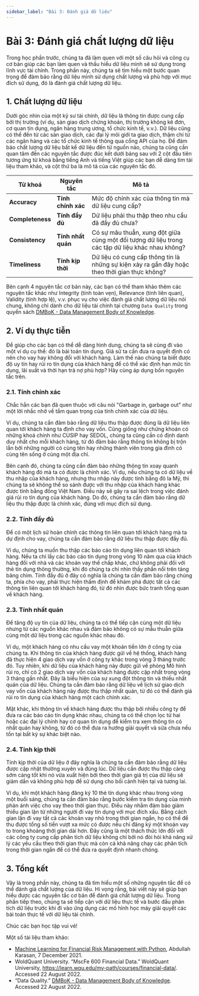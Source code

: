 ```yaml
---
sidebar_label: "Bài 3: Đánh giá dữ liệu"
---
```


# Bài 3: Đánh giá chất lượng dữ liệu

Trong học phần trước, chúng ta đã làm quen với một số câu hỏi và công cụ cơ bản giúp các bạn làm quen và thấu hiểu dữ liệu mình sẽ sử dụng trong lĩnh vực tài chính. Trong phần này, chúng ta sẽ tìm hiểu một bước quan trọng để đảm bảo rằng dữ liệu mình sử dụng chất lượng và phù hợp với mục đích sử dụng, đó là đánh giá chất lượng dữ liệu.

## 1. Chất lượng dữ liệu

Dưới góc nhìn của một kỹ sư tài chính, dữ liệu là thông tin được cung cấp bởi thị trường (ví dụ, sàn giao dịch chứng khoán, thị trường không kê đơn, cơ quan tín dụng, ngân hàng trung ương, tổ chức kinh tế, v.v.). Dữ liệu cũng có thể đến từ các sàn giao dịch, các đại lý môi giới ta giao dịch, thậm chí từ các ngân hàng và các tổ chức kinh tế thông qua cổng API của họ. Để đảm bảo chất lượng dữ liệu bất kể dữ liệu đến từ nguồn nào, chúng ta cũng cần quan tâm đến các nguyên tắc được đúc kết dưới bảng sau với 2 cột đầu tiên tương ứng từ khoá bằng tiếng Anh và tiếng Việt giúp các bạn dễ dàng tìm tài liệu tham khảo, và cột thứ ba là mô tả của các nguyên tắc đó.

|Từ khoá|Nguyên tắc|Mô tả|
|-|-|-|
|**Accuracy**|**Tính chính xác**|Mức độ chính xác của thông tin mà dữ liệu cung cấp?|
|**Completeness**|**Tính đầy đủ**|Dữ liệu phải thu thập theo nhu cầu đã đầy đủ chưa?|
|**Consistency**|**Tính nhất quán**|Có sự mâu thuẫn, xung đột giữa cùng một đối tượng dữ liệu trong các tập dữ liệu khác nhau không?|
|**Timeliness**|**Tính kịp thời**|Dữ liệu có cung cấp thông tin là những sự kiện xảy ra gần đây hoặc theo thời gian thực không?|

Bên cạnh 4 nguyên tắc cơ bản này, các bạn có thể tham khảo thêm các nguyên tắc khác như Integrity (tính toàn vẹn), Relevance (tính liên quan), Validity (tính hợp lệ), v.v. phục vụ cho việc đánh giá chất lượng dữ liệu nói chung, không chỉ dành cho dữ liệu tài chính tại chương `Data Quality` trong quyển sách [DMBoK - Data Management Body of Knowledge](https://www.amazon.com/DAMA-DMBOK-Data-Management-Body-Knowledge/dp/1634622340).

## 2. Ví dụ thực tiễn

Để giúp cho các bạn có thể dễ dàng hình dung, chúng ta sẽ cùng đi vào một ví dụ cụ thể: đó là bài toán tín dụng. Giả sử ta cần đưa ra quyết định có nên cho vay hay không đối với khách hàng. Làm thế nào chúng ta biết được độ uy tín hay rủi ro tín dụng của khách hàng để có thể xác định hạn mức tín dụng, lãi suất và thời hạn trả nợ phù hợp? Hãy cùng áp dụng bốn nguyên tắc trên.

### 2.1. Tính chính xác

Chắc hẳn các bạn đã quen thuộc với câu nói "Garbage in, garbage out" như một lời nhắc nhở về tầm quan trọng của tính chính xác của dữ liệu.

Ví dụ, chúng ta cần đảm bảo rằng dữ liệu thu thập được đúng là dữ liệu liên quan tới khách hàng ta định cho vay vốn. Cũng giống như chứng khoán có những khoá chính như CUSIP hay SEDOL, chúng ta cũng cần có định danh duy nhất cho mỗi khách hàng, từ đó đảm bảo rằng thông tin không bị trộn lẫn bởi những người có cùng tên hay những thành viên trong gia đình có cùng tên sống ở cùng một địa chỉ.

Bên cạnh đó, chúng ta cũng cần đảm bảo những thông tin xoay quanh khách hàng đó mà ta có được là chính xác. Ví dụ, nếu chúng ta có dữ liệu về thu nhập của khách hàng, nhưng thu nhập này được tính bằng đô la Mỹ, thì chúng ta sẽ không thể so sánh được với thu nhập của khách hàng khác được tính bằng đồng Việt Nam. Điều này sẽ gây ra sai lệch trong việc đánh giá rủi ro tín dụng của khách hàng. Do đó, chúng ta cần đảm bảo rằng dữ liệu thu thập được là chính xác, đúng với mục đích sử dụng.

### 2.2. Tính đầy đủ

Để có một lịch sử hoàn chỉnh các thông tin liên quan tới khách hàng mà ta dự định cho vay, chúng ta cần đảm bảo rằng dữ liệu thu thập được đầy đủ.

Ví dụ, chúng ta muốn thu thập các báo cáo tín dụng liên quan tới khách hàng. Nếu ta chỉ lấy các báo cáo tín dụng trong vòng 10 năm qua của khách hàng đối với nhà và các khoản vay thế chấp khác, chứ không phải đối với thẻ tín dụng thông thường, khi đó chúng ta chỉ nhìn thấy phần nổi trên tảng băng chìm. Tính đầy đủ ở đây có nghĩa là chúng ta cần đảm bảo rằng chúng ta, phía cho vay, phải thực hiện thẩm định để khám phá được tất cả các thông tin liên quan tới khách hàng đó, từ đó nhìn được bức tranh tổng quan về khách hàng.

### 2.3. Tính nhất quán

Để tăng độ uy tín của dữ liệu, chúng ta có thể tiếp cận cùng một dữ liệu nhưng từ các nguồn khác nhau và đảm bảo không có sự mẫu thuẫn giữa cùng một dữ liệu trong các nguồn khác nhau đó.

Ví dụ, một khách hàng có nhu cầu vay một khoản tiền lớn ở công ty của chúng ta. Khi thông tin của khách hàng được gửi về hệ thống, khách hàng đã thực hiện 4 giao dịch vay vốn ở công ty khác trong vòng 3 tháng trước đó. Tuy nhiên, khi dữ liệu của khách hàng này được gửi về phòng Mô hình rủi ro, chỉ có 2 giao dịch vay vốn của khách hàng được cập nhất trong vòng 3 tháng gần nhất. Đây là biểu hiện của sự xung đột thông tin và thiếu nhất quán của dữ liệu. Chúng ta cần đảm bảo rằng dữ liệu về lịch sử giao dịch vay vốn của khách hàng này được thu thập nhất quán, từ đó có thể đánh giá rủi ro tín dụng của khách hàng một cách chính xác.

Mặt khác, khi thông tin về khách hàng được thu thập bởi nhiều công ty để đưa ra các báo cáo tín dụng khác nhau, chúng ta có thể chọn lọc từ hai hoặc các đại lý chính hay cơ quan tín dụng để kiểm tra xem thông tin có nhất quán hay không, từ đó có thể đưa ra hướng giải quyết và sửa chưa nếu tồn tại bất kỳ sự khác biệt nào.

### 2.4. Tính kịp thời

Tính kịp thời của dữ liệu ở đây nghĩa là chúng ta cần đảm bảo rằng dữ liệu được cập nhật thường xuyên và đúng lúc. Dữ liệu cần được thu thập càng sớm càng tốt khi nó vừa xuất hiện bởi theo thời gian giá trị của dữ liệu sẽ giảm dần và không phù hợp để sử dụng cho bối cảnh hiện tại và tương lai.

Ví dụ, khi một khách hàng đăng ký 10 thẻ tín dụng khác nhau trong vòng một buổi sáng, chúng ta cần đảm bảo rằng bước kiểm tra tín dụng của mình phản ánh việc cho vay theo thời gian thực. Điều này nhằm đảm bảo giảm thiểu gian lận từ những người đi vay tín dụng với mục đích xấu. Bằng cách gian lận đi vay tất cả các khoản vay nhỏ trong thời gian ngắn, họ có thể để thu được tổng số tiền vượt xa mức có được nếu chỉ đăng ký một khoản vay to trong khoảng thời gian dài hơn. Đây cũng là một thách thức lớn đối với các công ty cung cấp phân tích dữ liệu không chỉ bởi nó đòi hỏi khả năng xử lý các yêu cầu theo thời gian thực mà còn cả khả năng chạy các phân tích trong thời gian ngắn để có thể đưa ra quyết định nhanh chóng.

## 3. Tổng kết

Vậy là trong phần này, chúng ta đã tìm hiểu một số những nguyên tắc để có thể đánh giá chất lượng của dữ liệu. Hi vọng rằng, bài viết này sẽ giúp bạn hiểu được các nguyên tắc cơ bản để đánh giá chất lượng dữ liệu. Trong phần tiếp theo, chúng ta sẽ tiếp cận với dữ liệu thực tế và bước đầu phân tích dữ liệu trước khi đi vào ứng dụng các mô hình học máy giải quyết các bài toán thực tế với dữ liệu tài chính.

Chúc các bạn học tập vui vẻ!

Một số tài liệu tham khảo:

- [Machine Learning for Financial Risk Management with Python](https://www.amazon.com/Machine-Learning-Financial-Management-Python/dp/1492085251), Abdullah Karasan, 7 December 2021.
- WoldQuant University. “MscFe 600 Financial Data.” WoldQuant University, https://learn.wqu.edu/my-path/courses/financial-data/. Accessed 22 August 2022.
- “Data Quality.” [DMBoK - Data Management Body of Knowledge](https://www.amazon.com/DAMA-DMBOK-Data-Management-Body-Knowledge/dp/1634622340). Accessed 22 August 2022.
